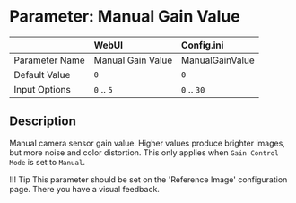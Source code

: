 # Parameter: Manual Gain Value

|                   | WebUI               | Config.ini
|:---               |:---                 |:----
| Parameter Name    | Manual Gain Value   | ManualGainValue
| Default Value     | `0`                 | `0`
| Input Options     | `0` .. `5`          | `0` .. `30`


## Description

Manual camera sensor gain value. Higher values produce brighter images, 
but more noise and color distortion. This only applies when `Gain Control Mode` 
is set to `Manual`. 

!!! Tip
    This parameter should be set on the 'Reference Image' configuration page.
    There you have a visual feedback.
